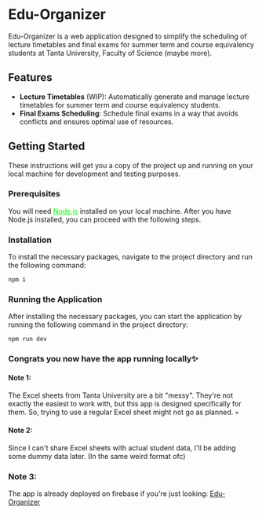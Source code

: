 # Edu-Organizer

Edu-Organizer is a web application designed to simplify the scheduling of lecture timetables and final exams for summer term and course equivalency students at Tanta University, Faculty of Science (maybe more).

## Features

- **Lecture Timetables** (WIP): Automatically generate and manage lecture timetables for summer term and course equivalency students.
- **Final Exams Scheduling**: Schedule final exams in a way that avoids conflicts and ensures optimal use of resources.

## Getting Started

These instructions will get you a copy of the project up and running on your local machine for development and testing purposes.

### Prerequisites

You will need
<a href="https://nodejs.org/" style="color: lime;">Node.js</a> installed on your local machine. After you have Node.js installed, you can proceed with the following steps.

### Installation

To install the necessary packages, navigate to the project directory and run the following command:

```
npm i
```

### Running the Application

After installing the necessary packages, you can start the application by running the following command in the project directory:

```
npm run dev
```

### Congrats you now have the app running locally✨

#### Note 1:

The Excel sheets from Tanta University are a bit "messy". They're not exactly the easiest to work with, but this app is designed specifically for them. So, trying to use a regular Excel sheet might not go as planned. 💀

#### Note 2:

Since I can't share Excel sheets with actual student data, I'll be adding some dummy data later. (In the same weird format ofc)

### Note 3:

The app is already deployed on firebase if you're just looking: [Edu-Organizer](https://exam-scheduling-system-6eb51.web.app/)

